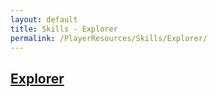 ```yaml
---
layout: default
title: Skills - Explorer
permalink: /PlayerResources/Skills/Explorer/
---
```

## [Explorer](#Explorer)

